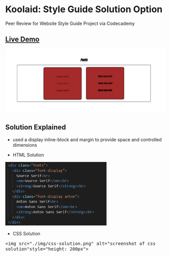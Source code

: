 # Koolaid: Style Guide Solution Option
Peer Review for Website Style Guide Project via Codecademy

## <a href="https://daryldelrosario.github.io/koolaid-style-guide/">Live Demo</a>

<kbd><img src="./img/solution-screenshot.png" alt="screenshot of solution option"></kbd>

## Solution Explained
* used a display inline-block and margin to provide space and controlled dimensions   

* HTML Solution   

<kbd><img src="./img/html-solution.png" alt="screenshot of html solution" style="height: 200px"></kbd>   

* CSS Solution   

<kbd><img src="./img/css-solution.png" alt="screenshot of css solution"style="height: 200px"></kbd>